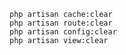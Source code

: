     php artisan cache:clear
    php artisan route:clear
    php artisan config:clear
    php artisan view:clear
